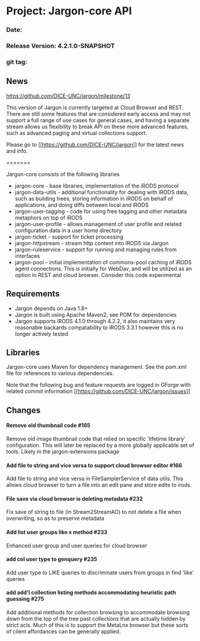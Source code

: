 # Project: Jargon-core API

### Date:
### Release Version: 4.2.1.0-SNAPSHOT
### git tag:

## News


https://github.com/DICE-UNC/jargon/milestone/13

This version of Jargon is currently targeted at Cloud Browser and REST.  There are still some features that are considered early access and may not support a full range
of use cases for general cases, and having a separate stream allows us flexibility to break API on these more advanced features, such as advanced paging and virtual collections support.

Please go to [[https://github.com/DICE-UNC/jargon]] for the latest news and info.

=======

Jargon-core consists of the following libraries

* jargon-core - base libraries, implementation of the iRODS protocol
* jargon-data-utils - additional functionality for dealing with iRODS data, such as building trees, storing information in iRODS on behalf of applications, and doing diffs between local and iRODS
* jargon-user-tagging - code for using free tagging and other metadata metaphors on top of iRODS
* jargon-user-profile - allows management of user profile and related configuration data in a user home directory
* jargon-ticket - support for ticket processing
* jargon-httpstream - stream http content into iRODS via Jargon
* jargon-ruleservice - support for running and managing rules from interfaces
* jargon-pool - initial implementation of commons-pool caching of iRODS agent connections.  This is initially for WebDav, and will be utilized as an option in REST and cloud browser.  Consider this code experimental

## Requirements

* Jargon depends on Java 1.8+
* Jargon is built using Apache Maven2, see POM for dependencies
* Jargon supports iRODS 4.1.0 through 4.2.2, it also maintains very reasonable backards compatability to iRODS 3.3.1 however this is no longer actively tested

## Libraries

Jargon-core uses Maven for dependency management.  See the pom.xml file for references to various dependencies.

Note that the following bug and feature requests are logged in GForge with related commit information [[https://github.com/DICE-UNC/jargon/issues]]

## Changes

#### Remove old thumbnail code #165

Remove old image thumbnail code that relied on specific 'lifetime library' configuration.  This will later be replaced by a more globally applicable set of tools.  Likely in the jargon-extensions package

####  Add file to string and vice versa to support cloud browser editor #166

Add file to string and vice versa in FileSamplerService of data utils.  This allows cloud browser to turn a file into an edit pane and store edits to irods.

#### File save via cloud browser is deleting metadata #232

Fix save of string to file (in Stream2StreamAO) to not delete a file when overwriting, so as to preserve metadata

#### Add list user groups like x method #233

Enhanced user group and user queries for cloud browser

#### add col user type to genquery #235

Add user type to LIKE queries to discriminate users from groups in find 'like' queries

#### add add'l collection listing methods accommodating heuristic path guessing #275

Add additional methods for collection browsing to accommodate browsing down from the top of the tree past
collections that are actually hidden by strict acls. Much of this is to support the MetaLnx browser but these sorts of client
affordances can be generally applied.
